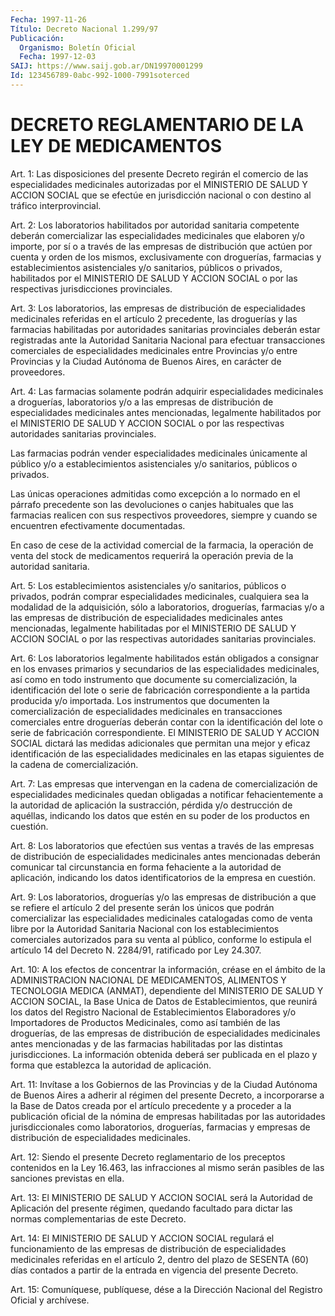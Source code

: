 ```yaml
---
Fecha: 1997-11-26
Título: Decreto Nacional 1.299/97
Publicación:
  Organismo: Boletín Oficial
  Fecha: 1997-12-03
SAIJ: https://www.saij.gob.ar/DN19970001299
Id: 123456789-0abc-992-1000-7991soterced
---
```

# DECRETO REGLAMENTARIO DE LA LEY DE MEDICAMENTOS

<a id="1"></a>
Art. 1: Las disposiciones del  presente  Decreto  regirán  el comercio de  las  especialidades  medicinales  autorizadas  por  el MINISTERIO  DE SALUD Y ACCION SOCIAL que se efectúe en jurisdicción nacional o con destino al tráfico interprovincial.

<a id="2"></a>
Art.  2: Los  laboratorios  habilitados  por  autoridad  sanitaria competente deberán comercializar las especialidades medicinales que elaboren  y/o  importe,  por  sí  o  a  través  de  las empresas de distribución   que  actúen  por  cuenta  y  orden  de  los  mismos, exclusivamente   con    droguerías,  farmacias  y  establecimientos asistenciales y/o  sanitarios, públicos o privados, habilitados por el MINISTERIO DE SALUD  Y  ACCION  SOCIAL  o  por  las  respectivas jurisdicciones provinciales.

<a id="3"></a>
Art.  3:  Los  laboratorios,  las  empresas  de  distribución  de especialidades  medicinales  referidas en el artículo 2 precedente, las  droguerías  y  las  farmacias    habilitadas  por  autoridades sanitarias provinciales deberán estar registradas ante la Autoridad Sanitaria  Nacional  para  efectuar  transacciones  comerciales  de especialidades medicinales entre Provincias  y/o entre Provincias y la  Ciudad  Autónoma  de Buenos Aires, en carácter  de  proveedores.

<a id="4"></a>
Art. 4: Las farmacias  solamente  podrán  adquirir  especialidades medicinales  a  droguerías,  laboratorios  y/o  a  las empresas  de distribución   de  especialidades  medicinales  antes  mencionadas, legalmente habilitados por el MINISTERIO DE SALUD Y ACCION SOCIAL o por  las  respectivas  autoridades    sanitarias   provinciales.

Las farmacias podrán  vender  especialidades medicinales únicamente al  público y/o a establecimientos  asistenciales  y/o  sanitarios, públicos o privados.

Las únicas  operaciones admitidas como excepción a lo normado en el párrafo precedente son las devoluciones o canjes habituales que las farmacias realicen  con  sus  respectivos  proveedores,  siempre  y cuando se encuentren efectivamente documentadas.

En  caso  de  cese  de  la  actividad  comercial de la farmacia, la operación de venta del stock de medicamentos requerirá la operación previa de la autoridad sanitaria.

<a id="5"></a>
Art.  5:  Los  establecimientos asistenciales    y/o  sanitarios, públicos o privados,  podrán  comprar  especialidades  medicinales, cualquiera sea la modalidad de la adquisición, sólo a laboratorios, droguerías, farmacias  y/o  a  las  empresas  de  distribución  de especialidades medicinales antes mencionadas, legalmente habilitadas por el MINISTERIO DE SALUD Y ACCION SOCIAL  o  por  las respectivas autoridades sanitarias provinciales.

<a id="6"></a>
Art. 6: Los laboratorios legalmente habilitados están obligados  a consignar en los envases primarios y secundarios de las especialidades  medicinales,  así  como  en  todo  instrumento  que documente  su  comercialización, la identificación del lote o serie de  fabricación  correspondiente    a   la  partida  producida  y/o importada. Los instrumentos que documenten  la comercialización de especialidades  medicinales  en  transacciones  comerciales   entre droguerías deberán contar con la identificación del lote o serie de fabricación correspondiente. El MINISTERIO DE SALUD Y ACCION SOCIAL dictará  las  medidas  adicionales  que permitan una mejor y eficaz identificación  de las especialidades  medicinales  en  las  etapas siguientes de la cadena de comercialización.

<a id="7"></a>
Art. 7: Las empresas que intervengan en la cadena de comercialización  de  especialidades medicinales quedan obligadas a notificar  fehacientemente    a   la  autoridad  de  aplicación  la sustracción, pérdida y/o destrucción  de  aquéllas,  indicando  los datos  que  estén  en  su  poder de  los productos en cuestión.

<a id="8"></a>
Art.  8: Los laboratorios que efectúen sus ventas a través de las empresas  de   distribución  de  especialidades  medicinales  antes mencionadas deberán comunicar tal circunstancia en forma fehaciente a la autoridad  de aplicación, indicando los datos identificatorios de la empresa en cuestión.

<a id="9"></a>
Art.  9:  Los  laboratorios,   droguerías  y/o  las  empresas  de distribución a que se refiere el  artículo 2 del presente serán los únicos  que  podrán  comercializar las  especialidades  medicinales catalogadas como de venta libre por la Autoridad Sanitaria Nacional con los establecimientos  comerciales  autorizados para su venta al público, conforme lo estipula el artículo 14 del Decreto N. 2284/91, ratificado por Ley 24.307.

<a id="10"></a>
Art. 10: A los efectos de concentrar la información, créase en el ámbito de la ADMINISTRACION NACIONAL DE  MEDICAMENTOS,  ALIMENTOS Y TECNOLOGIA  MEDICA (ANMAT), dependiente del MINISTERIO DE  SALUD  Y ACCION SOCIAL,  la  Base  Unica  de  Datos de Establecimientos, que reunirá  los  datos  del  Registro  Nacional   de  Establecimientos Elaboradores  y/o Importadores de Productos Medicinales,  como  así también de las  droguerías,  de  las  empresas  de  distribución de especialidades  medicinales  antes  mencionadas y de las  farmacias habilitadas  por  las  distintas  jurisdicciones.   La  información obtenida deberá ser publicada en el plazo y forma que establezca la autoridad de aplicación.

<a id="11"></a>
Art.  11: Invítase a los Gobiernos de las Provincias  y  de  la Ciudad Autónoma  de  Buenos Aires a adherir al régimen del presente Decreto, a incorporarse  a  la Base de Datos creada por el artículo precedente y a proceder a la  publicación  oficial  de la nómina de empresas  habilitadas  por  las  autoridades jurisdiccionales  como laboratorios, droguerías, farmacias  y  empresas de distribución de especialidades medicinales.

<a id="12"></a>
Art.  12:  Siendo  el  presente  Decreto  reglamentario  de  los preceptos  contenidos en la Ley 16.463, las infracciones  al  mismo serán pasibles de las sanciones previstas en ella.

<a id="13"></a>
Art. 13: El MINISTERIO DE SALUD Y ACCION SOCIAL será la Autoridad de Aplicación  del presente régimen, quedando facultado para dictar las normas complementarias de este Decreto.

<a id="14"></a>
Art. 14: El MINISTERIO  DE  SALUD  Y  ACCION  SOCIAL  regulará el funcionamiento  de  las  empresas de distribución de especialidades medicinales referidas en el artículo 2, dentro del plazo de SESENTA (60) días contados a partir  de la entrada en vigencia del presente Decreto.

<a id="15"></a>
Art.  15: Comuníquese, publíquese, dése  a  la  Dirección Nacional del Registro Oficial y archívese.